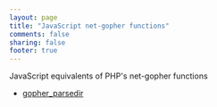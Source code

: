 ```yaml
---
layout: page
title: "JavaScript net-gopher functions"
comments: false
sharing: false
footer: true
---
```

JavaScript equivalents of PHP's net-gopher functions

 - [gopher_parsedir](/functions/gopher_parsedir)
